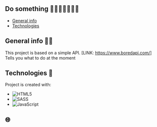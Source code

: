 ## Do something 🏋️‍♀️🤸‍♀️🏃🏻‍♀️
* [General info](#general-info)
* [Technologies](#technologies)


## General info 🧑‍💻
This project is based on a simple API.
[LINK: https://www.boredapi.com/]
Tells you what to do at the moment
	
## Technologies 🔧
Project is created with:
* ![HTML5](https://img.shields.io/badge/html5-%23E34F26.svg?style=for-the-badge&logo=html5&logoColor=white)
* ![SASS](https://img.shields.io/badge/SASS-hotpink.svg?style=for-the-badge&logo=SASS&logoColor=white)
* ![JavaScript](https://img.shields.io/badge/javascript-%23323330.svg?style=for-the-badge&logo=javascript&logoColor=%23F7DF1E)
 

## 🌐

